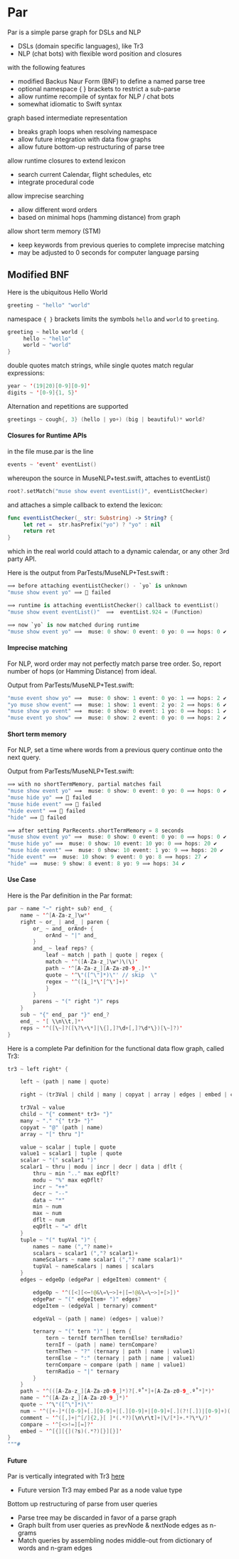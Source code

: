 # Par

Par is a simple parse graph for DSLs and NLP

- DSLs (domain specific languages), like Tr3
- NLP (chat bots) with flexible word position and closures

with the following features
- modified Backus Naur Form (BNF) to define a named parse tree
- optional namespace { } brackets to restrict a sub-parse
- allow runtime recompile of syntax for NLP / chat bots
- somewhat idiomatic to Swift syntax

graph based intermediate representation
- breaks graph loops when resolving namespace
- allow future integration with data flow graphs
- allow future bottom-up restructuring of parse tree

allow runtime closures to extend lexicon
- search current Calendar, flight schedules, etc
- integrate procedural code

allow imprecise searching
- allow different word orders
- based on minimal hops (hamming distance) from graph

allow short term memory (STM)
- keep keywords from previous queries to complete imprecise matching
- may be adjusted to 0 seconds for computer language parsing

## Modified BNF

Here is the ubiquitous Hello World
```swift
greeting ~ "hello" "world"
```

namespace `{ }` brackets limits the symbols `hello` and `world` to `greeting`.
```swift
greeting ~ hello world {
     hello ~ "hello"
     world ~ "world"
}
```
double quotes match strings, while
single quotes match regular expressions:
```swift
year ~ '(19|20)[0-9][0-9]'
digits ~ '[0-9]{1, 5}'
```

Alternation and repetitions are supported
```c
greetings ~ cough{, 3} (hello | yo+) (big | beautiful)* world?
```

#### Closures for Runtime APIs

in the file muse.par is the line
```swift
events ~ 'event' eventList()
```

whereupon the source in MuseNLP+test.swift, attaches to eventList()
```swift
root?.setMatch("muse show event eventList()", eventListChecker)
```
and attaches a simple callback to extend the lexicon:
```swift
func eventListChecker(_ str: Substring) -> String? {
     let ret =  str.hasPrefix("yo") ? "yo" : nil
     return ret
}
```
which in the real world could attach to a dynamic calendar, or any other 3rd party API.

Here is the output from ParTests/MuseNLP+Test.swift :
```swift
⟹ before attaching eventListChecker() - `yo` is unknown
"muse show event yo" ⟹ 🚫 failed

⟹ runtime is attaching eventListChecker() callback to eventList()
"muse show event eventList()"  ⟹  eventList.924 = (Function)

⟹ now `yo` is now matched during runtime
"muse show event yo" ⟹  muse: 0 show: 0 event: 0 yo: 0 ⟹ hops: 0 ✔︎
```

#### Imprecise matching

For NLP, word order may not perfectly match parse tree order. So, report number of hops (or Hamming Distance) from ideal.

Output from ParTests/MuseNLP+Test.swift:
```swift
"muse event show yo" ⟹  muse: 0 show: 1 event: 0 yo: 1 ⟹ hops: 2 ✔︎
"yo muse show event" ⟹  muse: 1 show: 1 event: 2 yo: 2 ⟹ hops: 6 ✔︎
"muse show yo event" ⟹  muse: 0 show: 0 event: 1 yo: 0 ⟹ hops: 1 ✔︎
"muse event yo show" ⟹  muse: 0 show: 2 event: 0 yo: 0 ⟹ hops: 2 ✔︎
```

#### Short term memory

For NLP, set a time where words from a previous query continue onto the next query.

Output from ParTests/MuseNLP+Test.swift:
```swift
⟹ with no shortTermMemory, partial matches fail
"muse show event yo" ⟹  muse: 0 show: 0 event: 0 yo: 0 ⟹ hops: 0 ✔︎
"muse hide yo" ⟹ 🚫 failed
"muse hide event" ⟹ 🚫 failed
"hide event" ⟹ 🚫 failed
"hide" ⟹ 🚫 failed

⟹ after setting ParRecents.shortTermMemory = 8 seconds
"muse show event yo" ⟹  muse: 0 show: 0 event: 0 yo: 0 ⟹ hops: 0 ✔︎
"muse hide yo" ⟹  muse: 0 show: 10 event: 10 yo: 0 ⟹ hops: 20 ✔︎
"muse hide event" ⟹  muse: 0 show: 10 event: 1 yo: 9 ⟹ hops: 20 ✔︎
"hide event" ⟹  muse: 10 show: 9 event: 0 yo: 8 ⟹ hops: 27 ✔︎
"hide" ⟹  muse: 9 show: 8 event: 8 yo: 9 ⟹ hops: 34 ✔︎
```
#### Use Case
Here is the Par definition in the Par format:

```swift
par ~ name "~" right+ sub? end_ {
    name ~ '^[A-Za-z_]\w*'
    right ~ or_ | and_ | paren {
        or_ ~ and_ orAnd+ {
            orAnd ~ "|" and_
        }
        and_ ~ leaf reps? {
            leaf ~ match | path | quote | regex {
            match ~ '^([A-Za-z_]\w*)\(\)'
            path ~ '^[A-Za-z_][A-Za-z0-9_.]*'
            quote ~ '^\"([^\"]*)\"' // skip  \"
            regex ~ '^([i_]*\'[^\']+)'
            }
        }
        parens ~ "(" right ")" reps
    }
    sub ~ "{" end_ par "}" end_?
    end_ ~ '[ \\n\\t,]*'
    reps ~ '^([\~]?([\?\+\*]|\{],]?\d+[,]?\d*\})[\~]?)'
}
```
Here is a complete Par definition for the functional data flow graph, called Tr3: 

```swift
tr3 ~ left right* {

    left ~ (path | name | quote) 

    right ~ (tr3Val | child | many | copyat | array | edges | embed | comment)+

    tr3Val ~ value
    child ~ "{" comment* tr3+ "}"
    many ~ "." "{" tr3+ "}"
    copyat ~ "@" (path | name)
    array ~ "[" thru "]"

    value ~ scalar | tuple | quote
    value1 ~ scalar1 | tuple | quote
    scalar ~ "(" scalar1 ")"
    scalar1 ~ thru | modu | incr | decr | data | dflt {
        thru ~ min ".." max eqDflt?
        modu ~ "%" max eqDflt?
        incr ~ "++"
        decr ~ "--"
        data ~ "*"
        min ~ num
        max ~ num
        dflt ~ num
        eqDflt ~ "=" dflt
    }
    tuple ~ "(" tupVal ")" {
        names ~ name (","? name)+
        scalars ~ scalar1 (","? scalar1)+
        nameScalars ~ name scalar1 (","? name scalar1)*
        tupVal ~ nameScalars | names | scalars
    }
    edges ~ edgeOp (edgePar | edgeItem) comment* {

        edgeOp ~ '^([<][<⋯!@&\=\╌>]+|[⋯!@&\=\╌>]+[>])'
        edgePar ~ "(" edgeItem+ ")" edges?
        edgeItem ~ (edgeVal | ternary) comment*

        edgeVal ~ (path | name) (edges+ | value)?

        ternary ~ "(" tern ")" | tern {
            tern ~ ternIf ternThen ternElse? ternRadio?
            ternIf ~ (path | name) ternCompare?
            ternThen ~ "?" (ternary | path | name | value1)
            ternElse ~ ":" (ternary | path | name | value1)
            ternCompare ~ compare (path | name | value1)
            ternRadio ~ "|" ternary
        }
    }
    path ~ '^(([A-Za-z_][A-Za-z0-9_]*)?[.º˚*]+[A-Za-z0-9_.º˚*]*)'
    name ~ '^([A-Za-z_][A-Za-z0-9_]*)'
    quote ~ '^\"([^\"]*)\"'
    num ~ '^([+-]*([0-9]+[.][0-9]+|[.][0-9]+|[0-9]+[.](?![.])|[0-9]+)([e][+-][0-9]+)?)'
    comment ~ '^([,]+|^[/]{2,}[ ]*(.*?)[\n\r\t]+|\/[*]+.*?\*\/)'
    compare ~ '^[<>!=][=]?'
    embed ~ '^[{][{](?s)(.*?)[}][}]'
}
"""#

```
#### Future

Par is vertically integrated with Tr3 [here](https://github.com/musesum/Tr3)
- Future version Tr3 may embed Par as a node value type

Bottom up restructuring of parse from user queries
- Parse tree may be discarded in favor of a parse graph
- Graph built from user queries as prevNode & nextNode edges as n-grams
- Match queries by assembling nodes middle-out from dictionary of words and n-gram edges
